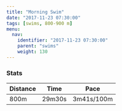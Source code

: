 ```yaml
---
title: "Morning Swim"
date: "2017-11-23 07:30:00"
tags: [swims, 800-900 m]
menu:
  nav:
    identifier: "2017-11-23 07:30:00"
    parent: "swims"
    weight: 130
---
```


### Stats

| Distance | Time | Pace |
|----------|------|------|
|800m|29m30s|3m41s/100m|
